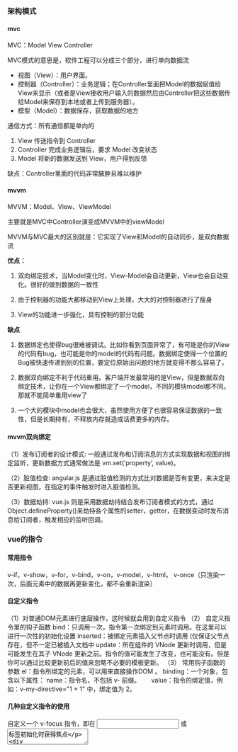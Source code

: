 ### 架构模式

#### mvc

MVC：Model   View   Controller

MVC模式的意思是，软件工程可以分成三个部分，进行单向数据流

- 视图（View）：用户界面。
- 控制器（Controller）：业务逻辑；在Controller里面把Model的数据赋值给View来显示（或者是View接收用户输入的数据然后由Controller把这些数据传给Model来保存到本地或者上传到服务器）。
- 模型（Model）：数据保存，获取数据的地方

通信方式：所有通信都是单向的

1. View 传送指令到 Controller
2. Controller 完成业务逻辑后，要求 Model 改变状态
3. Model 将新的数据发送到 View，用户得到反馈

缺点：Controller里面的代码非常臃肿且难以维护

#### mvvm

MVVM：Model、View、ViewModel

主要就是MVC中Controller演变成MVVM中的viewModel

 MVVM与MVC最大的区别就是：它实现了View和Model的自动同步，是双向数据流

**优点：**

1. 双向绑定技术，当Model变化时，View-Model会自动更新，View也会自动变化。很好的做到数据的一致性

2. 由于控制器的功能大都移动到View上处理，大大的对控制器进行了瘦身

3. View的功能进一步强化，具有控制的部分功能

**缺点**

1. 数据绑定也使得bug很难被调试。比如你看到页面异常了，有可能是你的View的代码有bug，也可能是你的model的代码有问题。数据绑定使得一个位置的Bug被快速传递到别的位置，要定位原始出问题的地方就变得不那么容易了。

2. 数据双向绑定不利于代码重用。客户端开发最常用的是View，但是数据双向绑定技术，让你在一个View都绑定了一个model，不同的模块model都不同。那就不能简单重用view了

3. 一个大的模块中model也会很大，虽然使用方便了也很容易保证数据的一致性，但是长期持有，不释放内存就造成话费更多的内存。

#### mvvm双向绑定

（1）发布订阅者的设计模式: 一般通过发布和订阅消息的方式实现数据和视图的绑定监听，更新数据方式通常做法是 vm.set(‘property’, value)。

（2）脏值检查: angular.js 是通过脏值检测的方式比对数据是否有变更，来决定是否更新视图，在指定的事件触发时进入脏值检测。

（3）数据劫持: vue.js 则是采用数据劫持结合发布订阅者模式的方式，通过Object.defineProperty()来劫持各个属性的setter，getter，在数据变动时发布消息给订阅者，触发相应的监听回调。

### vue的指令

#### 常用指令

v-if，v-show，v-for，v-bind，v-on，v-model，v-html，
v-once（只渲染一次，后面元素中的数据再更新变化，都不会重新渲染）

#### 自定义指令

（1）对普通DOM元素进行底层操作，这时候就会用到自定义指令
（2） 自定义指令里的钩子函数
 bind：只调用一次，指令第一次绑定到元素时调用。在这里可以进行一次性的初始化设置
 inserted：被绑定元素插入父节点时调用 (仅保证父节点存在，但不一定已被插入文档中
 update：所在组件的 VNode 更新时调用，但是可能发生在其子 VNode 更新之前。指令的值可能发生了改变，也可能没有。但是你可以通过比较更新前后的值来忽略不必要的模板更新。
（3） 常用钩子函数的参数
 el：指令所绑定的元素，可以用来直接操作DOM 。
 binding：一个对象，包含以下属性：
 name：指令名，不包括 v- 前缀。　　
 value：指令的绑定值，例如：v-my-directive="1 + 1" 中，绑定值为 2。

#### 几种自定义指令的使用

 自定义一个 v-focus 指令，即在 <input> 或 <textarea> 标签初始化时获得焦点

```js
Vue.directive('focus', {
    inserted: function (el) {
        el.focus();//聚焦
    }
});
<input type="text" v-focus>
```

自定义一个权限指令，对需要权限判断的 Dom 进行显示隐藏

```js
function checkArray(key) {
  let arr = ['1', '2', '3', '4']
  let index = arr.indexOf(key)
  if (index > -1) {
    return true // 有权限
  } else {
    return false // 无权限
  }
}
 
const permission = {
  inserted: function (el, binding) {
    let permission = binding.value // 获取到 v-permission的值
    if (permission) {
      let hasPermission = checkArray(permission)
      if (!hasPermission) {
        // 没有权限 移除Dom元素
        el.parentNode && el.parentNode.removeChild(el)
      }
    }
  },
}
 
export default permission

//给 v-permission 赋值判断即可

<div class="btns">
  <!-- 显示 -->
  <button v-permission="'1'">权限按钮1</button>
  <!-- 不显示 -->
  <button v-permission="'10'">权限按钮2</button>
</div>
```

自定义一个防抖函数的指令

```js
const debounce = {
  inserted: function (el, binding) {
    let timer
    el.addEventListener('click', () => {
      if (timer) {
        clearTimeout(timer)
      }
      timer = setTimeout(() => {
        binding.value()
      }, 1000)
    })
  },
}

export default debounce

<button v-debounce="debounceClick">防抖</button>

```

### 用函数的方式调用组件

```vue
<template>
  <div class="custom-popover" :class="popoverClass" :style="{width: (width / 192) + 'rem'}">
    <div class="popover-title">
      <span>{{title}}</span>
      <span class="el-icon-close" @click="closeWindow"></span>
    </div>
    <div class="popover-content">
      <component :is="pageValue" :params='params'></component>
    </div>
  </div>
</template>
```

```js
import Vue from 'vue';
import popover from './popover.vue';
const getPopover = Vue.extend(popover);
export default $popover = function(obj){
	const getCon = new getPopover(obj).$mount();
    document.body.appendChild(getCon.$el);
    
}
getCon.$el.parentNode.removeChild(getCon.$el);
```

```js
import showPopover from './$popover';
showPopover(obj)
```



### this.$set

当在对象或者数组添加新的属性，视图没有更新时，可以使用这个api

```js
//对象 this.$set(object, 'key', value)
this.$set(this.ctrPointMadeUp, 'point', res.data.data.focusProportion)
//数组  this.$set(array, index, item)  this.$set(array[index],"key", value)
this.$set(this.items, index, item)
this.$set(this.items[index],"flag", !item.flag)
```

### 生命周期

#### 概述

  vue是通过构建数据驱动的web界面的渐进式框架
 vue生命周期就是指vue实例从创建到销毁的过程

#### 过程

 beforeCreate：实例已经初始化，只是数据观察与事件机制尚未形成，不能获取DOM节点
 created：实例已经创建，仍然不能获取DOM节点（有data，没有el）
 beforeMount：是个过渡阶段，获取不到具体的DOM节点，但是vue挂载的根节点已经创建（有data，有el）
 mounted：数据和DOM都已经被渲染出来了
 beforeUpdate和updated：data中的数据发生了改变，会触发对应组件的重新渲染，先后调用beforeUpdate和updated
 beforeDestroy和destroyed：vue实例即将销毁和销毁时的调用

#### 父子组件的生命周期

加载渲染过程
父beforeCreate->父created->父beforeMount->子beforeCreate->子created->子beforeMount->子mounted->父mounted
子组件更新过程
父beforeUpdate->子beforeUpdate->子updated->父updated
父组件更新过程
父beforeUpdate->父updated
销毁过程
父beforeDestroy->子beforeDestroy->子destroyed->父destroyed

### 组件传值

主要分为两类：1.父子组件间的传值   2.非父子组件间的传值

1 父组件使用v-bind进行数据的绑定，子组件中通过定义props接收对应的数据
2 使用$children和$parents获取子组件和父组件对象

**$children** 指代的是子组件，返回的是一个组件集合

**$parent** 指代的是父组件 ，返回的是一个组件集合

```js
<template>
<div>
  <button @click="parentClick">点击访问父组件</button>
</div>
</template>
<script>
export default {
  data(){
    return {
      msg:"test1"
    }
  },
  methods: {
    parentClick(){
        this.$parent.funa("xx")
       console.log(this.$parent.total);
    }
  }
}
</script>
```

3 使用$ref获取指定的子组件

```js
<template>
<div>
  <testVue ref="test"></testVue>   
  <testVue2></testVue2> 
  <button @click="clickChild1">$refs方式获取子组件值</button> 
  <button @click="clickChild2">$children方式获取子组件值</button>
</div>
</template>
<script>
import testVue from './test'
import testVue2 from './test2'
export default {
  data(){
    return {
      total: 108
    }
  },
  components: {
    testVue,
    testVue2  
  },
  methods: {
    funa(e){
        console.log("index",e)
    },
    clickChild1(){
      console.log(this.$refs.test.msg);
    },
    clickChild2(){
        console.log(this.$children[0].msg);
        console.log(this.$children[1].msg);
    }
  }
}
</script>
```

4 eventbus事件总线
5 vuex
6 路由传值

### vue的路由

#### 常用配置项

path:路由请求的路径
component:路径匹配成功后需要渲染的组件或者页面
redirect:重定向
children:路由嵌套
name:命名路由 给当前路由取一个别名
props:路由解耦 路由传参的一种方式 针对动态路由
meta:路由元信息 当前路由所携带的一些信息

#### 路由懒加载

异步组件require()方法
es6import方法
webpack提供的require.ensure()

```js
{ component: resolve=require(['@/components/home'],resolve) }
{component: () => import("@/components/HelloWorld")}
```

#### 路由传参的区别

query刷新不会丢失query里面的数据，params刷新 会 丢失 params里面的数据
query在浏览器地址栏中显示参数，params不显示

#### 路由守卫

router.beforeEach 是页面加载之前，相反router.afterEach是页面加载之后

**前置路由**

路由白名单

利用token或cookie判断是否能跳转到首页或者重定向登录页

**后置路由**

跳转后的页面例如滚动条回调0 0 位置

更新页面title

懒加载结束等等

#### 不同路由跳转的区别

router-link默认是触发router.push(location)，如果设置的replace 则触发router.replace(location)



router.push() ：导航跑到不同的URL,这个方法会向history栈添加一个新的记录，所以，当用户点击浏览器后退按钮时，则回到之前的url.

router.replace(): 跟router.push作用是一样的，但是，它不会向history添加新记录，而是跟它的方法名一样替换掉当前的history记录.

router.go(n): 这个方法的参数是一个整数，意思是在history记录中向前或者后退多少步，类似window.history.Go(n) 

#### hash路由和history路由

 hash模式url带#号，可以用window.location.hash 读取，也可以用onhashchange判断url的变化
history模式不带#号，history路由是HTML5新增的API（history.pushState）

我们进行回车刷新操作，hash路由会加载到地址栏对应的页面，而history路由一般就404报错了（刷新是网络请求，没有后端准备时会报错）



当我们进入项目的主页的时候，一切正常，可以访问，但是当我们刷新页面或者直接访问路径的时候就会返回404，那是因为在history模式下，只是动态的通过js操作window.history来改变浏览器地址栏里的路径，并没有发起http请求，但是当我直接在浏览器里输入这个地址的时候，就一定要对服务器发起http请求，但是这个目标在服务器上又不存在，所以会返回404，怎么解决呢？我们现在可以把所有请求都转发到 http://localhost:8080/bank/page/index.html上就可以了。

#### 路由权限

公共路由

从根据用户信息接口访问一个路由信息接口，或者用户信息接口自带路由信息

```js
import { constantRoutes } from '@/router'
import error from '@/router/error'
import { getRouters } from '@/api/menu'
import Layout from '@/layout/index'

const permission = {
  state: {
    routes: [],
    addRoutes: []
  },
  mutations: {
    SET_ROUTES: (state, routes) => {
      state.addRoutes = routes
      state.routes = constantRoutes.concat(routes)
    }
  },
  actions: {
    // 生成路由
    GenerateRoutes({ commit }) {
      return new Promise(resolve => {
        // 向后端请求路由数据
        getRouters().then(res => {
          let accessedRoutes = filterAsyncRouter(res.data)
          accessedRoutes = accessedRoutes.concat(error)
          commit('SET_ROUTES', accessedRoutes)
          resolve(accessedRoutes)
        })
      })
    }
  }
}

// 遍历后台传来的路由字符串，转换为组件对象
function filterAsyncRouter(asyncRouterMap) {
  return asyncRouterMap.filter(route => {
    if (route.component) {
      // Layout组件特殊处理
      if (route.component === 'Layout') {
        route.component = Layout
      } else {
        route.component = loadView(route.component)
      }
    }
    if (route.children != null && route.children && route.children.length) {
      route.children = filterAsyncRouter(route.children)
    }
    return true
  })
}

export const loadView = (view) => { // 路由懒加载
  return (resolve) =>  require([`@/views/${view}`], resolve)
}

export default permission
```

在前置路由守卫使用addrouter动态添加api返回的路由信息实现路由权限

```js
  store.dispatch('GenerateRoutes', { roles }).then(accessRoutes => {
          // 测试 默认静态页面
          // store.dispatch('permission/generateRoutes', { roles }).then(accessRoutes => {
            // 根据roles权限生成可访问的路由表
            router.addRoutes(accessRoutes) // 动态添加可访问路由表
            next({ ...to, replace: true }) // hack方法 确保addRoutes已完成
          })
```

#### 路由白名单

在前置路由守卫进行路由白名单的判断

```js
const whiteList = ['/login', '/auth-redirect', '/bind', '/register']

if (whiteList.indexOf(to.path) !== -1) {
      // 在免登录白名单，直接进入
      next()
    } 
```



### computed和watch的区别

computed 计算属性 : 依赖其它属性值，并且 computed 的值有缓存，只有它依赖的属性值发生改变，下一次获取 computed 的值时才会重新计算 computed 的值。

watch 侦听器 : 更多的是「观察」的作用，无缓存性，类似于某些数据的监听回调，每当监听的数据变化时都会执行回调进行后续操作。

需要在数据变化时执行异步或开销较大的操作时，应该使用 watch，使用 watch 选项允许我们执行异步操作 ( 访问一个 API ),限制我们执行该操作的频率,并在我们得到最终结果前,设置中间状态。这些都是计算属性无法做到的。

当我们需要进行数值计算，并且依赖于其它数据时，应该使用 computed，因为可以利用 computed 的缓存特性，避免每次获取值时，都要重新计算。

### 计算属性的setter和getter

当页面获取某个数据的时候，先会在data里面找，找不到就会去计算属性里面找
在计算属性里面，获取的时候会自动去执行get方法
//父组件传递属性，子组件中不能直接修改，所以使用computed的setter触发父组件事件

```js
computed: {
    isShowData: {
      get() {
        return this.isShow;
      },
      // setter，触发父组件更新isShow
      set() {
        this.$emit("update:isShow", false);
      },
    },  
  },
```

### watch和computed的原理

#### computed

1. 调用计算属性时会触发其`Object.defineProperty`的`get`访问器函数
2. 当某个属性发生变化，触发`set`拦截函数，然后调用自身消息订阅器`dep`的`notify`方法，遍历当前`dep`中保存着所有订阅者`wathcer`的`subs`数组，并逐个调用`watcher`的 `update`方法，完成响应更新

### watch中的deep:true是如何实现的

当用户指定了watch中的deep属性为true时，如果当时监控的属性是数组类型，会对对象中的每一项进行求值，此时会将当前watcher存入到对应属性的依赖中，这样数组中对象发生变化时也会通知数据更新。
内部原理就是递归，耗费性能

### 双向绑定（vue源码）

#### 原理

是通过数据劫持+订阅发布者模式实现的
数据劫持：指的是在修改或者访问某个对象的属性时，通过代码拦截劫持，然后进行修改返回这个最后的结果
订阅发布者模式：对象数据之间存在着一对多的相互依赖对应关系，当一个数据发生改变时，所有的依赖对象都会收到通知。
vue2.x使用Object.defineProperty();（有缺陷，无法检测到对象属性的新增或删除，不能监听数组的变化）
vue3.x使用es6的Proxy;

#### 区别

Proxy代理整个对象，Object.defineProperty只代理对象上的某个属性，所以遍历对象的每个属性

对象上定义新属性时，Proxy可以监听到，Object.defineProperty监听不到。

数组新增删除修改时，Proxy可以监听到，Object.defineProperty监听不到

#### 几种方式

**1  v-model**

```js
//父组件
<BoxTabs v-model="currentTabs" :headerList="headerList"></BoxTabs>  
//子组件
<div :class="{'active':index == currentTab}" >{{ item }}</div>
 props: {
    value: {
      type: Number,
      default: 0
    },
  },

watch: {
    value(val) {
      this.currentTab = val;
    },
    currentTab(val){
        this.$emit('input',val);
    }
  },
data() {
    return {
      currentTab: this.value,
    };
  },
```

**方式二  .sync  this.$emit('update:msg', Data)**

```js
//父组件
<view :msg.sync="msg"></view>

//子组件
<button @click="childBtn">儿子</button>

props: {
   msg: {
      type: String,
      default: ''
    },
  },

methods:{
    childBtn(){
    this.$emit('update:msg', Data)
              },
},
```


### vue2和vue3的区别

Vue.js是一个提供MVVM数据双向绑定的库，专注于UI层面，核心思想是：数据驱动、组件系统

```
双向绑定使用了 proxy 替代 Object.defineProperty，提升内存性能
新增 hook api
Composition API（组合API）
更好的ts支持，vue 3 直接用 ts 重写。
部分命令发生了变化
```

### Vue 3 性能提升的方面

```
1 响应式系统提升
vue2在初始化的时候，对data中的每个属性使用definepropery调用getter和setter使之变为响应式对象。
如果属性值为对象，还会递归调用defineproperty使之变为响应式对象
vue3使用proxy对象重写响应式。proxy的性能本来比defineproperty好
proxy可以拦截属性的访问、赋值、删除等操作，不需要初始化的时候遍历所有属性
优势：
可以监听动态新增的属性；
可以监听删除的属性 ；
可以监听数组的索引和 length 属性；
2  编译优化
优化编译和重写虚拟dom，让首次渲染和更新dom性能有更大的提升
vue2 通过标记静态根节点,优化 diff 算法
vue3 标记和提升所有静态根节点,diff 的时候只比较动态节点内容
3 源码体积的优化
vue3移除了一些不常用的api，例如：inline-template、filter等
```

### Composition Api 与Options Api 的区别

```
Options Api
包含一个描述组件选项（data、methods、props等）的对象 options；
API开发复杂组件，同一个功能逻辑的代码被拆分到不同选项 ；
使用mixin重用公用代码，也有问题：命名冲突，数据来源不清晰；
composition Api
vue3 新增的一组 api，它是基于函数的 api，可以更灵活的组织组件的逻辑。
解决options api在大型项目中，options api不好拆分和重用的问题。
```

### **vue 中容易出现内存泄露的几种情况**

声明的全局变量在切换页面的时候没有清空(在页面卸载的时候顺便处理掉该引用 window.test = null )
监听在 window/body 等事件没有解绑。（在页面销毁的时候，顺便解除引用，释放内存）
绑在 EventBus 的事件没有解绑（在页面卸载的时候也可以考虑解除引用）
v-if 指令产生的内存泄露


### vue手动挂载dom节点

```js
//MyComponent 就是引入的vue文件
var component = new MyComponent().$mount()
document.getElementById(‘app‘).appendChild(component.$el)
```

### vue本地代理跨域

```js
   devServer: {
       proxy: {
         '/video': {
           target: 'http://113.98.62.19:8088/',
           ws: false,
           changeOrigin: true
         }
      }
     },
```

### 事件总线

#### 写法描述

```js
// 创建写法1：
let EventBus = new Vue() //vue实例可以作为事件总线
Object.defineProperties(Vue.prototype,{
    $bus:{
       get(){
        return EventBus  
    }   
  }
})
// 创建写法2：
Vue.prototype .$bus = new Vue()

//发射事件
 EventBus.$emit("aMsg", '来自A页面的消息');
//接收事件
EventBus.$on("aMsg", (msg) => {
      // A发送来的消息
      this.msg = msg;
    });
//移除事件
EventBus.$off('aMsg')
```

#### 事件总线的弊端

```json
在上一个例子中，我们A组件向事件总线发送了一个事件aMsg并传递了参数MsgA，然后B组件对该事件进行了监听，并获取了传递过来的参数。但是，这时如果我们离开B组件，然后再次进入B组件时，又会触发一次对事件aMsg的监听，这时时间总线里就有两个监听了，如果反复进入B组件多次，那么就会对aMsg进行多次的监听。

总而言之，A组件只向EventBus发送了一次事件，但B组件却进行了多次监听，EventBus容器中有很多个一模一样的事件监听器这时就会出现，事件只触发一次，但监听事件中的回调函数执行了很多次

- 解决办法：在组件离开，也就是被销毁前，将该监听事件给移除，以免下次再重复创建监听
- 语法：`this.$EventBus.$off(要移除监听的事件名)`
```

### vuex

index.js

```js
import Vue from 'vue'
import Vuex from 'vuex'
Vue.use(Vuex)
export default new Vuex.Store({
  modules: {
    app,
    transferData,
    dataRecord
  }
})
```

子文件

```js
export default {
    state: {
        disCreenImg:{},
    },
    mutations: {
      setDisCreenImg(state,imgObj){
        state.disCreenImg=imgObj;
      },
    },
    getters: {
     // 单个参数
        countDouble: function(state){
          return state.count 
        },
        // 两个参数
        CountDoubleAndDouble: function(state, getters) {
          return getters.countDouble 
        }
    },
    actions: {
      //
    }
  };
```

#### 基本使用

```js
this.$store.state.animalChange
this.$store.commit('setAnimalChange',{});
this.$store.dispatch('onLogin')
```

getter相当于vuex的计算属性，getter的返回值会根据它的依赖被缓存起来，且只有当它的依赖值发生了改变才会被重新计算。

```js
computed(){   
countDouble: function(){
   return this.$store.getters.countDouble
 }
}

  import { mapGetters } from 'vuex'
 ...mapGetters([
      'countDouble',
      'CountDoubleAndDouble',
    ]),
```

#### action和mutation区别

mutation是同步更新数据（内部会进行是否为异步方式更新的数据检测）

action异步操作，可以获取数据后调用mutation提交最终数据

### 在使用计算属性时，函数名和 data 数据源中的数据可以同名吗？

 不可以重名，不仅仅是计算属性和 data，其他的如 props，methods 都不可以重名，因为 Vue 会把这些属性挂载在组件实例上，直接使用 this 就可以访问，如果重名就会导致冲突。

### 怎么给 vue 定义全局的方法

目前一般有两种做法：一是给直接给 Vue.prototype 上添加，另外一个是通过 Vue.mixin 注册



### vue引入百度地图

```js

<template>
  <div class="baidu_map" id="baidu_map"></div>
</template>

<script>
export default {
  name: "Bmap",
  props: {
    // point:{
    //   type:Array,
    //   default:[114.051549, 22.557686],
    // }
  },
  data() {
    return {
      bmap: undefined,
      point: [114.051549, 22.557686],
      level: 17,
      imgIcon: null
    };
  },
  methods: {
    // 初始化地图
    onReady() {
      let styleJson = require("./mapStyle/mapStyle.json");
      this.bmap = new BMap.Map("baidu_map");
      let point = new BMap.Point(this.point[0], this.point[1]);
      this.bmap.centerAndZoom(point, this.level);
      this.bmap.setMapStyleV2({ styleJson: styleJson });
      this.bmap.enableScrollWheelZoom();
      this.bmap.disableDoubleClickZoom();
      // 实时显示监听地图级别
      this.bmap.addEventListener("zoomend", e => {
        var ZoomNum = this.bmap.getZoom();
        this.$emit("zoomChange", ZoomNum);
      });
    },
    // 创建点位
    createMarker(img, imgSize, point) {
      var mapPoint = new BMap.Point(point[0], point[1]);
      var imgIcon = new BMap.Icon(img, new BMap.Size(imgSize[0], imgSize[1]));
      return new BMap.Marker(mapPoint, { icon: imgIcon });
      // this.bmap.addOverlay(marker);
    },
    // 添加标注点的点击事件并投放到地图
    addMarker(marker, clickfun, dblclickfun) {
      marker.addEventListener("click", clickfun);
      marker.addEventListener("rightclick", dblclickfun);
      // console.log(this.imgIcon);
      this.bmap.addOverlay(marker);
    },
    // 设置图标对象
    setIconSize(url, size, marker) {
      var imgIcon = new BMap.Icon(url, new BMap.Size(size[0], size[1]));
      var icon = { icon: imgIcon };
      marker.setIcon(icon);
      // console.log(this.imgIcon);
      // debugger
      //  var  size = new BMap.Size(imgSize[0], imgSize[1]);
      //  var offset = {offset: size}
      //  console.log(this.imgIcon.setSize);


      // return this.imgIcon.setSize(offset)
    },
    //添加点位文本标签
    addLabel(content, point, marker, style) {
      if (!style) style = {};
      var opts = {
        position: point,
        offset: new BMap.Size(-10, -10)
      };
      let label = new BMap.Label(content, opts);
      //把label设置到maker上
      marker.setLabel(label);
      label.setStyle(style);
      return label;
    },
    // 清除所有标注点位
    clearOverlays() {
      this.bmap.clearOverlays();
    },
    // 清除特定的点位
    removeOverlay(target) {
      this.bmap.removeOverlay(target);
    },
    // 设置中心点
    setCenter(point,level) {
      // debugger
      let zoomLevel = level||17;
      // if(level){
      //   zoomLevel  =level;
      // }
      let points = new BMap.Point(point[0], point[1]);
      this.bmap.centerAndZoom(points, zoomLevel);
    },
    // 设置缩放级别
     setZoom(level) {
      let points = new BMap.Point(this.point[0], this.point[1]);
      this.bmap.centerAndZoom(points, level);
    },
    // 实时显示层级
    getZoom() {
      return this.bmap.getZoom();
    },
    // 鼠标绘制
    inquireType() {
      var styleOptions = {
        strokeColor: "#3ea5f9", //边线颜色。
        fillColor: "", //填充颜色。当参数为空时，圆形将没有填充效果。
        strokeWeight: 2, //边线的宽度，以像素为单位。
        strokeOpacity: 0.5, //边线透明度，取值范围0 - 1。
        fillOpacity: 0.6, //填充的透明度，取值范围0 - 1。
        strokeStyle: "solid" //边线的样式，solid或dashed。
      };
      //实例化鼠标绘制工具
      var drawingManager = new BMapLib.DrawingManager(this.bmap, {
        isOpen: false, //是否开启绘制模式
        enableDrawingTool: false, //是否显示工具栏
        drawingToolOptions: {
          anchor: BMAP_ANCHOR_TOP_RIGHT, //位置
          offset: new BMap.Size(5, 5) //偏离值
        },
        circleOptions: styleOptions, //圆的样式
        polylineOptions: styleOptions, //线的样式
        polygonOptions: styleOptions, //多边形的样式
        rectangleOptions: styleOptions //矩形的样式
      });
      //添加鼠标绘制工具监听事件，用于获取绘制结果
      let overlaysKC = [];
      var overlaycomplete = function(e) {
        overlaysKC.push(e.overlay);
      };
      drawingManager.addEventListener("overlaycomplete", overlaycomplete);
      // drawingManager.close();
      return { obj: drawingManager, data: overlaysKC };
    },
    closeInquireType(target) {
      target.close();
    },
    // 热力图
    heatMap() {
      // "visible":true, "opacity":70
      var heatmapOverlay = new BMapLib.HeatmapOverlay({ radius: 100 });
      this.bmap.addOverlay(heatmapOverlay);
      return heatmapOverlay;
    },
    // 点聚合
    MarkerClusterer(markers) {
      // var myStyles = [
      //   {
      //     url: require("../../assets/newImage/执法对象.png"),
      //     size: new BMap.Size(50, 50),
      //     fontSize: "14px"
      //   }
      // ];
      var markerClusterer = new BMapLib.MarkerClusterer(this.bmap, {
        markers: markers
      });
      // markerClusterer.setStyles(myStyles);
      return markerClusterer;
    },
    // 根据地理位置调整视野
    setViewport(arr) {
      this.bmap.setViewport(arr);
    },
    // 画线
    createPolyline(arr, options) {
      let defaultOption = {
        strokeColor: "#21e1e8",
        strokeWeight: 3,
        strokeOpacity: 1
      };
      let option = Object.assign(defaultOption, options);
      let arrPoint = arr.map(res => new BMap.Point(res.mlng, res.mlat));
      let Polyline = new BMap.Polyline(arrPoint, defaultOption);
      this.bmap.addOverlay(Polyline);
      return Polyline;
    },
  },


  mounted() {
    this.onReady();
  }
};
</script>


<style lang="less" scoped>
.baidu_map {
  width: 100%;
  height: 100%;
}
</style>

```

### vue中是如何检测数组变化的（源码）

使用了函数劫持的方式，重写了数组方法
Vue将data中的数组，进行了原型链重写，指向了自己定义的数组原型方法。
这样当调用数组api时，可以通知依赖更新。如果数组中包含着引用类型，会对数组中的引用类型再次进行监控。
Object.create()，保存原有原型

### 为何vue采用异步渲染

vue是组件级更新，如果不采用异步更新，那么每次更新数据都会对当前组件重新渲染。

为了性能考虑，vue会在本轮数据更新后，再去异步更新视图

### nextTick原理(源码)

##### 原理

nextTick主要是使用了宏任务和微任务，定义了一个异步方法。多次调用nextTick会将方法存入队列中，通过这个异步方法清空当前队列，所以nextTick就是异步方法

在下次 DOM 更新循环结束之后执行延迟回调。在修改数据之后立即使用这个方法，获取更新后的 DOM

##### 应用

新的dom没有更新但是需要基于这个dom做操作，需要用到这个nextTick这个api

可以帮助我们在created里实现获取页面元素

当项目中你想在改变DOM元素的数据后基于新的dom做点什么，对新DOM一系列的js操作都需要放进Vue.nextTick()的回调函数中



### 何时需要使用beforeDestroy？

可能在当前组件使用了$on方法，需要在组件销毁前解绑
清除自己定义的定时器
解除事件的原生绑定scroll、mousemove…

### vue中v-if和v-show的区别

v-if如果条件不成立，不会渲染当前指令所在节点的dom元素

v-show切换当前dom的显示和隐藏，本质上display:none

### 为什么v-for和v-if不能连用？

v-for会比v-if的优先级高一些，如果连用的话，会把v-if给每个元素都添加一下，会造成性能问题。
如果确实需要判断每一个，可以用计算属性来解决，先用计算属性将满足条件的过滤出来，然后再去循环。

### **v-for中为什么要用key？**

解决vue中diff算法结构相同key相同，导致内容复用的问题，通过key（最好自定义id，不要用索引），明确dom元素，防止重复渲染。key的作用主要是为了高效的更新虚拟DOM

### 描述组件渲染和更新过程

渲染组件时，会通过Vue.extend方法构建子组件的构造函数，并进行实例化，最终手动调用$mount进行挂载。更新组件时会进行patchVnode流程，核心就是diff算法。

### **v-model的实现原理及如何自定义v-model？**

v-model可以看成是value+input方法的语法糖

其核心就是，一方面modal层通过defineProperty来劫持每个属性，一旦监听到变化通过相关的页面元素更新。另一方面通过编译模板文件，为控件的v-model绑定input事件，从而页面输入能实时更新相关data属性值。

### **Vue中事件绑定的原理**

Vue的事件绑定分为两种：一种是原生的事件绑定，一种是组件的事件绑定
原生dom事件绑定采用的是addEventListener
组件的事件绑定采用的是$on方法

### **组件中的data为什么是个函数？**

同一个组件被复用多次，会创建多个实例。这些实例用的是同一个构造函数，如果data是一个对象的话，所有组件共享了同一个对象。为了保证组件的数据独立性，要求每个组件都必须通过data函数返回一个对象作为组件的状态。

##### vue中的v-html会导致哪些问题

可能会导致XXS攻击
v-html会替换掉标签内的子元素

##### vue中相同逻辑如何抽离

Vue.mixin用法给组件每个生命周期、函数都混入一些公共逻辑

##### 为什么要使用异步组件？

如果组件功能多，打包出的结果会变大，可以采用异步组件的方式来加载组件。主要依赖import()这个语法，可以实现文件的分割加载。

##### 谈谈你对keep-alive的理解（一个组件）

keep-alive可以实现组件的缓存，当组件切换时，不会对当前组件卸载
常用的2个属性include、exclude
常用的2个生命周期activated、deactivated

##### Vue中常见性能优化

###### **编码优化**

不要将所有的数据都放到data中，data中的数据都会增加getter、setter，会收集对应的watcher
vue在v-for时给每项元素绑定事件需要用事件代理
SPA页面采用keep-alive缓存组件
拆分组件（提高复用性、增加代码的可维护性，减少不必要的渲染）
v-if当值为false时，内部指令不会执行，具有阻断功能。很多情况下使用v-if替换v-show
for循环设置key值（提高运算性能，更快定位到节点）
Object.freeze冻结数据
合理使用路由懒加载、异步组件
数据持久化的问题，防抖、节流

Vue路由设置成懒加载

图片资源懒加载

###### **Vue加载性能优化**

第三方模块按需导入（babel-plugin-component）
滚动到可视区域动态加载（https://tangbc.github.io/vue-virtual-scroll-list）
图片懒加载（https://github.com/hilongjw/vue-lazyload.git）

###### **用户体验**

app-skeleton骨架屏

app shell app壳

pwa

###### **SEO优化**

预渲染插件prerender-spa-plugin

服务端渲染ssr

###### **打包优化**

使用cdn的方式加载第三方模块

多线程打包happypack

splitChunks抽离公共文件

sourceMap生成

###### 缓存压缩

客户端缓存、服务端缓存

服务端gzip压缩

##### **Vue3.0的改进**

采用了TS来编写

支持composition API

响应式数据原理改成了proxy

diff对比算法更新，只更新vdom绑定了动态数据的部分

##### 像vue-router，vuex他们都是作为vue插件，请说一下他们分别都是如何在vue中生效的？

通过vue的插件系统，用vue.mixin混入到全局，在每个组件的生命周期的某个阶段注入组件实例

##### 请你说一下vue的设计架构

vue2采用的是典型的混入式架构，类似于express和jquery，各部分分模块开发，再通过一个mixin去混入到最终暴露到全局的类上。
简述一个框架的同时，说出他的设计来源、类似的框架。

##### 请说一下你这个项目中做的事情

这个项目主体是一个vue项目，但是因为是pc端，为了seo，我特意做了ssr。然后这个项目有一套我和同事一起做的专门的组件库。在移动端，我们为了搭配app，也做了移动混合方案。像在首页，因为数据巨大，我们采用了一些优化方案。利用本地缓存数据，对小图标进行了base64转码。

##### 一个优秀的Vue团队代码规范是什么样子的

https://mp.weixin.qq.com/s/RL5P8gwYijMXR5F4xsLv6g



##### vite

- 文档: https://v3.cn.vuejs.org/guide/installation.html
- vite 是一个由原生 ESM 驱动的 Web 开发构建工具。在开发环境下基于浏览器原生 ES imports 开发，
- 它做到了***本地快速开发启动***, 在生产环境下基于 Rollup 打包。
  - 快速的冷启动，不需要等待打包操作；
  - 即时的热模块更新，替换性能和模块数量的解耦让更新飞起；
  - 真正的按需编译，不再等待整个应用编译完成，这是一个巨大的改变。

```
npm init vite-app <project-name>
cd <project-name>
npm install
npm run dev
```

##### Composition API(常用部分)

###### setup

新的option, 所有的组合API函数都在此使用, 只在初始化时执行一次

函数如果返回对象, 对象中的属性或方法, 模板中可以直接使用

###### ref

作用: 定义一个数据的响应式

语法: const xxx = ref(initValue)

- 创建一个包含响应式数据的引用(reference)对象
- js中操作数据: xxx.value
- 模板中操作数据: 不需要.value

一般用来定义一个基本类型的响应式数据

######  reactive

- 作用: 定义多个数据的响应式
- const proxy = reactive(obj): 接收一个普通对象然后返回该普通对象的响应式代理器对象
- 响应式转换是“深层的”：会影响对象内部所有嵌套的属性
- 内部基于 ES6 的 Proxy 实现，通过代理对象操作源对象，内部数据都是响应式的

##### proxy的响应式原理

```html
<html lang="en">
<head>
  <meta charset="UTF-8">
  <meta name="viewport" content="width=device-width, initial-scale=1.0">
  <title>Proxy 与 Reflect</title>
</head>
<body>
  <script>
    
    const user = {
      name: "John",
      age: 12
    };

    /* 
    proxyUser是代理对象, user是被代理对象
    后面所有的操作都是通过代理对象来操作被代理对象内部属性
    */
    const proxyUser = new Proxy(user, {

      get(target, prop) {
        console.log('劫持get()', prop)
        return Reflect.get(target, prop)
      },

      set(target, prop, val) {
        console.log('劫持set()', prop, val)
        return Reflect.set(target, prop, val); // (2)
      },

      deleteProperty (target, prop) {
        console.log('劫持delete属性', prop)
        return Reflect.deleteProperty(target, prop)
      }
    });
    // 读取属性值
    console.log(proxyUser===user)
    console.log(proxyUser.name, proxyUser.age)
    // 设置属性值
    proxyUser.name = 'bob'
    proxyUser.age = 13
    console.log(user)
    // 添加属性
    proxyUser.sex = '男'
    console.log(user)
    // 删除属性
    delete proxyUser.sex
    console.log(user)
  </script>
</body>
</html>
```

##### setup的一些细节

###### setup执行的时机

- 在beforeCreate之前执行(一次), 此时组件对象还没有创建
- this是undefined, 不能通过this来访问data/computed/methods / props
- 其实所有的composition API相关回调函数中也都不可以

###### setup的返回值

- 一般都返回一个对象: 为模板提供数据, 也就是模板中可以直接使用此对象中的所有属性/方法
- 返回对象中的属性会与data函数返回对象的属性合并成为组件对象的属性
- 返回对象中的方法会与methods中的方法合并成为组件对象的方法
- 如果有重名, setup优先
- 注意:
- 一般不要混合使用: methods中可以访问setup提供的属性和方法, 但在setup方法中不能访问data和methods
- setup不能是一个async函数: 因为返回值不再是return的对象, 而是promise, 模板看不到return对象中的属性数据

###### setup的参数

- setup(props, context) / setup(props, {attrs, slots, emit})
- props: 包含props配置声明且传入了的所有属性的对象
- attrs: 包含没有在props配置中声明的属性的对象, 相当于 this.$attrs
- slots: 包含所有传入的插槽内容的对象, 相当于 this.$slots
- emit: 用来分发自定义事件的函数, 相当于 this.$emit

##### reactive与ref-细节

- 是Vue3的 composition API中2个最重要的响应式API
- ref用来处理基本类型数据, reactive用来处理对象(递归深度响应式)
- 如果用ref对象/数组, 内部会自动将对象/数组转换为reactive的代理对象
- ref内部: 通过给value属性添加getter/setter来实现对数据的劫持
- reactive内部: 通过使用Proxy来实现对对象内部所有数据的劫持, 并通过Reflect操作对象内部数据
- ref的数据操作: 在js中要.value, 在模板中不需要(内部解析模板时会自动添加.value)

##### 计算属性与监视

- computed函数:
  - 与computed配置功能一致
  - 只有getter
  - 有getter和setter
- watch函数
  - 与watch配置功能一致
  - 监视指定的一个或多个响应式数据, 一旦数据变化, 就自动执行监视回调
  - 默认初始时不执行回调, 但可以通过配置immediate为true, 来指定初始时立即执行第一次
  - 通过配置deep为true, 来指定深度监视
- watchEffect函数
  - 不用直接指定要监视的数据, 回调函数中使用的哪些响应式数据就监视哪些响应式数据
  - 默认初始时就会执行第一次, 从而可以收集需要监视的数据
  - 监视数据发生变化时回调

##### 生命周期的对比

vue3的比vue2的快一步执行

- `beforeCreate` -> 使用 `setup()`
- `created` -> 使用 `setup()`
- `beforeMount` -> `onBeforeMount`
- `mounted` -> `onMounted`
- `beforeUpdate` -> `onBeforeUpdate`
- `updated` -> `onUpdated`
- `beforeDestroy` -> `onBeforeUnmount`
- `destroyed` -> `onUnmounted`
- `errorCaptured` -> `onErrorCaptured`

组合式 API 还提供了以下调试钩子函数：

- onRenderTracked
- onRenderTriggered

##### 自定义hook函数

- 使用Vue3的组合API封装的可复用的功能函数
- 自定义hook的作用类似于vue2中的mixin技术
- 自定义Hook的优势: 很清楚复用功能代码的来源, 更清楚易懂

```js
import { ref } from 'vue'
import axios from 'axios'

/* 
使用axios发送异步ajax请求
*/
export default function useUrlLoader<T>(url: string) {

  const result = ref<T | null>(null)
  const loading = ref(true)
  const errorMsg = ref(null)

  axios.get(url)
    .then(response => {
      loading.value = false
      result.value = response.data
    })
    .catch(e => {
      loading.value = false
      errorMsg.value = e.message || '未知错误'
    })

  return {
    loading,
    result,
    errorMsg,
  }
}
```



##### toRefs

把一个响应式对象转换成普通对象，该普通对象的每个 property 都是一个 ref

应用: 当从合成函数返回响应式对象时，toRefs 非常有用，这样消费组件就可以在不丢失响应式的情况下对返回的对象进行分解使用

问题: reactive 对象取出的所有属性值都是非响应式的

解决: 利用 toRefs 可以将一个响应式 reactive 对象的所有原始属性转换为响应式的 ref 属性

```js
<script lang="ts">
import { reactive, toRefs } from 'vue'
/*
toRefs:
  将响应式对象中所有属性包装为ref对象, 并返回包含这些ref对象的普通对象
  应用: 当从合成函数返回响应式对象时，toRefs 非常有用，
        这样消费组件就可以在不丢失响应式的情况下对返回的对象进行分解使用
*/
export default {

  setup () {
	
    const state = reactive({
      foo: 'a',
      bar: 'b',
    })

    const stateAsRefs = toRefs(state)
    // const {foo,bar}=toRefs(state)

    const {foo2, bar2} = useReatureX()

    return {
        //foo,
        //bar
      ...stateAsRefs,
      foo2, 
      bar2
    }
  },
}

function useReatureX() {
  const state = reactive({
    foo2: 'a',
    bar2: 'b',
  })

  setTimeout(() => {
    state.foo2 += '++'
    state.bar2 += '++'
  }, 2000);

  return toRefs(state)
}

</script>
```

##### ref获取元素

利用ref函数获取组件中的标签元素

功能需求: 让输入框自动获取焦点

```js
<template>
  <h2>App</h2>
  <input type="text">---
  <input type="text" ref="inputRef">
</template>

<script lang="ts">
import { onMounted, ref } from 'vue'
/* 
ref获取元素: 利用ref函数获取组件中的标签元素
功能需求: 让输入框自动获取焦点
*/
export default {
  setup() {
    const inputRef = ref<HTMLElement|null>(null)

    onMounted(() => {
      inputRef.value && inputRef.value.focus()
    })

    return {
      inputRef
    }
  },
}
</script>
```

#### Composition API(其它部分)

##### shallowReactive 与 shallowRef

- shallowReactive : 只处理了对象内最外层属性的响应式(也就是浅响应式)
- shallowRef: 只处理了value的响应式, 不进行对象的reactive处理
- 什么时候用浅响应式呢?
  - 一般情况下使用ref和reactive即可
  - 如果有一个对象数据, 结构比较深, 但变化时只是外层属性变化 ===> shallowReactive
  - 如果有一个对象数据, 后面会产生新的对象来替换 ===> shallowRef

#####  readonly 与 shallowReadonly

- readonly:
  - 深度只读数据
  - 获取一个对象 (响应式或纯对象) 或 ref 并返回原始代理的只读代理。
  - 只读代理是深层的：访问的任何嵌套 property 也是只读的。
- shallowReadonly
  - 浅只读数据
  - 创建一个代理，使其自身的 property 为只读，但不执行嵌套对象的深度只读转换
- 应用场景:
  - 在某些特定情况下, 我们可能不希望对数据进行更新的操作, 那就可以包装生成一个只读代理对象来读取数据, 而不能修改或删除

##### toRaw 与 markRaw

- toRaw
  - 返回由 `reactive` 或 `readonly` 方法转换成响应式代理的普通对象。
  - 这是一个还原方法，可用于临时读取，访问不会被代理/跟踪，写入时也不会触发界面更新。
- markRaw
  - 标记一个对象，使其永远不会转换为代理。返回对象本身
  - 应用场景:
    - 有些值不应被设置为响应式的，例如复杂的第三方类实例或 Vue 组件对象。
    - 当渲染具有不可变数据源的大列表时，跳过代理转换可以提高性能。

##### toRef

- 为源响应式对象上的某个属性创建一个 ref对象, 二者内部操作的是同一个数据值, 更新时二者是同步的
- 区别ref: 拷贝了一份新的数据值单独操作, 更新时相互不影响
- 应用: 当要将 某个prop 的 ref 传递给复合函数时，toRef 很有用

##### provide 与 inject

- provide`和`inject`提供依赖注入，功能类似 2.x 的`provide/inject
- 实现跨层级组件(祖孙)间通信